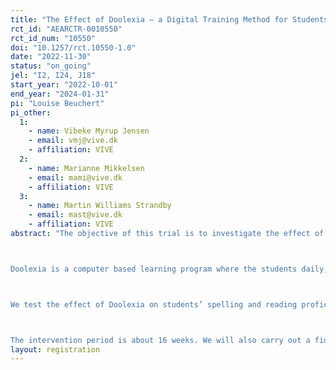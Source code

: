 ```yaml
---
title: "The Effect of Doolexia – a Digital Training Method for Students with Dyslexia"
rct_id: "AEARCTR-0010550"
rct_id_num: "10550"
doi: "10.1257/rct.10550-1.0"
date: "2022-11-30"
status: "on_going"
jel: "I2, I24, J18"
start_year: "2022-10-01"
end_year: "2024-01-31"
pi: "Louise Beuchert"
pi_other:
  1:
    - name: Vibeke Myrup Jensen
    - email: vmj@vive.dk
    - affiliation: VIVE
  2:
    - name: Marianne Mikkelsen
    - email: mami@vive.dk
    - affiliation: VIVE
  3:
    - name: Martin Williams Strandby
    - email: mast@vive.dk
    - affiliation: VIVE
abstract: "The objective of this trial is to investigate the effect of a new digital training method for students with dyslexia, called Doolexia.

Doolexia is a computer based learning program where the students daily, either in school or at home, train with custom reading and spelling exercises. An adaptive algorithm selects exercises to fit the proficiency of the student. A teacher at the school who is also trained to use Doolexia further supports the intervention with at least two weekly lessons throughout the intervention period. Doolexia is developed by Jan Bay Kønig and Peer Kromann Nielsen and pilot tested in eight schools (Kønig & Nielsen, 2021).

We test the effect of Doolexia on students’ spelling and reading proficiency compared to a control group of students at schools providing the usual dyslexic teaching. We conduct a cluster randomized controlled trial (C-RCT) involving approximately 30 schools and 500 students. We randomize at the school level. Schools assigned the treatment group will receive the intervention in January – June 2023 while the control schools teach as usual. The control schools will receive the intervention in August – December 2023.

The intervention period is about 16 weeks. We will also carry out a fidelity study on the students’ use of the computer program, implementation evaluation among the teachers to examine which factors hinder or improve the implementation of the intervention, and a cost analysis to calculate the intervention’s cost-effectiveness."
layout: registration
---
```


